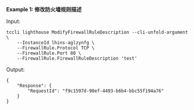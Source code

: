 **Example 1: 修改防火墙规则描述**



Input: 

```
tccli lighthouse ModifyFirewallRuleDescription --cli-unfold-argument  \
    --InstanceId lhins-aglzynfg \
    --FirewallRule.Protocol TCP \
    --FirewallRule.Port 80 \
    --FirewallRule.FirewallRuleDescription 'test'
```

Output: 
```
{
    "Response": {
        "RequestId": "f9c1597d-90ef-4493-b6b4-bbc55f194a76"
    }
}
```

